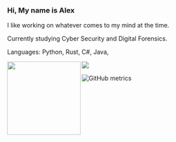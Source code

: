 ### Hi, My name is Alex

I like working on whatever comes to my mind at the time.

Currently studying Cyber Security and Digital Forensics.

Languages: Python, Rust, C#, Java,



<div>
  <img height="170" align="left" src="https://github-readme-stats.vercel.app/api/top-langs/?username=AlexW-578" />
  
  <img src="https://github-readme-streak-stats.herokuapp.com/?user=AlexW-578" />
</div>


![GitHub metrics](https://metrics.lecoq.io/AlexW-578)  
